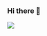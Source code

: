 ### Hi there 👋
<img src="[./assets/seperator.gif](https://raw.githubusercontent.com/KntMods/KntMods/output/github-contribution-grid-snake-dark.svg)">
